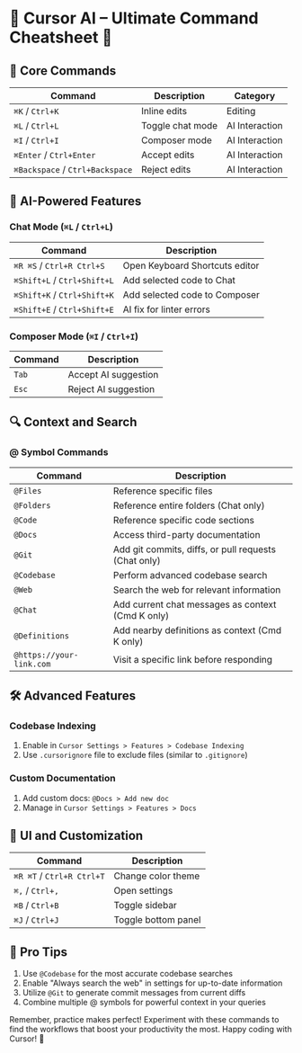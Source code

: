 # 🚀 Cursor AI – Ultimate Command Cheatsheet 🚀

## 🌟 Core Commands

| Command                         | Description      | Category       |
| ------------------------------- | ---------------- | -------------- |
| `⌘K` / `Ctrl+K`                 | Inline edits     | Editing        |
| `⌘L` / `Ctrl+L`                 | Toggle chat mode | AI Interaction |
| `⌘I` / `Ctrl+I`                 | Composer mode    | AI Interaction |
| `⌘Enter` / `Ctrl+Enter`         | Accept edits     | AI Interaction |
| `⌘Backspace` / `Ctrl+Backspace` | Reject edits     | AI Interaction |

## 🧠 AI-Powered Features

### Chat Mode (`⌘L` / `Ctrl+L`)

| Command                     | Description                    |
| --------------------------- | ------------------------------ |
| `⌘R ⌘S` / `Ctrl+R Ctrl+S`   | Open Keyboard Shortcuts editor |
| `⌘Shift+L` / `Ctrl+Shift+L` | Add selected code to Chat      |
| `⌘Shift+K` / `Ctrl+Shift+K` | Add selected code to Composer  |
| `⌘Shift+E` / `Ctrl+Shift+E` | AI fix for linter errors       |

### Composer Mode (`⌘I` / `Ctrl+I`)

| Command | Description          |
| ------- | -------------------- |
| `Tab`   | Accept AI suggestion |
| `Esc`   | Reject AI suggestion |

## 🔍 Context and Search

### @ Symbol Commands

| Command                  | Description                                          |
| ------------------------ | ---------------------------------------------------- |
| `@Files`                 | Reference specific files                             |
| `@Folders`               | Reference entire folders (Chat only)                 |
| `@Code`                  | Reference specific code sections                     |
| `@Docs`                  | Access third-party documentation                     |
| `@Git`                   | Add git commits, diffs, or pull requests (Chat only) |
| `@Codebase`              | Perform advanced codebase search                     |
| `@Web`                   | Search the web for relevant information              |
| `@Chat`                  | Add current chat messages as context (Cmd K only)    |
| `@Definitions`           | Add nearby definitions as context (Cmd K only)       |
| `@https://your-link.com` | Visit a specific link before responding              |

## 🛠️ Advanced Features

### Codebase Indexing

1. Enable in `Cursor Settings > Features > Codebase Indexing`
2. Use `.cursorignore` file to exclude files (similar to `.gitignore`)

### Custom Documentation

1. Add custom docs: `@Docs > Add new doc`
2. Manage in `Cursor Settings > Features > Docs`

## 🎨 UI and Customization

| Command                   | Description         |
| ------------------------- | ------------------- |
| `⌘R ⌘T` / `Ctrl+R Ctrl+T` | Change color theme  |
| `⌘,` / `Ctrl+,`           | Open settings       |
| `⌘B` / `Ctrl+B`           | Toggle sidebar      |
| `⌘J` / `Ctrl+J`           | Toggle bottom panel |

## 🚀 Pro Tips

1. Use `@Codebase` for the most accurate codebase searches
2. Enable "Always search the web" in settings for up-to-date information
3. Utilize `@Git` to generate commit messages from current diffs
4. Combine multiple @ symbols for powerful context in your queries

Remember, practice makes perfect! Experiment with these commands to find the workflows that boost your productivity the most. Happy coding with Cursor! 🎉
